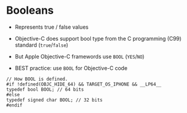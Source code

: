 #  Booleans

* Represents true / false values
* Objective-C does support bool type from the C programming (C99) standard (`true`/`false`)
* But Apple Objective-C framewords use `BOOL` (`YES`/`NO`)

* BEST practice: use `BOOL` for Objective-C code

```
// How BOOL is defined.
#if !defined(OBJC_HIDE_64) && TARGET_OS_IPHONE && __LP64__
typedef bool BOOL; // 64 bits
#else
typedef signed char BOOL; // 32 bits
#endif
```
